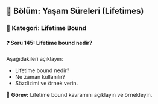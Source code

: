 ## 📘 Bölüm: Yaşam Süreleri (Lifetimes)  
### 🔹 Kategori: Lifetime Bound  
#### ❓ Soru 145: Lifetime bound nedir?

Aşağıdakileri açıklayın:

- Lifetime bound nedir?
- Ne zaman kullanılır?
- Sözdizimi ve örnek verin.

🔧 **Görev:** Lifetime bound kavramını açıklayın ve örnekleyin.
